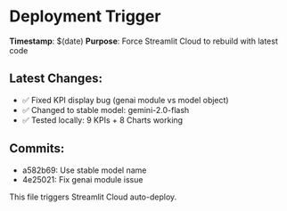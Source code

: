 # Deployment Trigger

**Timestamp**: $(date)
**Purpose**: Force Streamlit Cloud to rebuild with latest code

## Latest Changes:
- ✅ Fixed KPI display bug (genai module vs model object)
- ✅ Changed to stable model: gemini-2.0-flash
- ✅ Tested locally: 9 KPIs + 8 Charts working

## Commits:
- a582b69: Use stable model name
- 4e25021: Fix genai module issue

This file triggers Streamlit Cloud auto-deploy.
